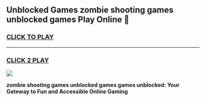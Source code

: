 
## Unblocked Games zombie shooting games unblocked games Play Online 👋
<h3>
<a href="https://news.freeplayer.one?title=zombie_shooting_games_unblocked_games&ref=17F">CLICK TO PLAY</a></h3>
<hr>

<h3>
<a href="https://news.freeplayer.one?title=zombie_shooting_games_unblocked_games&ref=17F">CLICK 2 PLAY</a>
  
</h3>

<a href="https://news.freeplayer.one?title=zombie_shooting_games_unblocked_games&ref=17F/"><img src="https://clearcache.store/games.png"></a>


**zombie shooting games unblocked games games unblocked: Your Gateway to Fun and Accessible Online Gaming**
